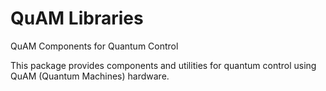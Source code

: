 # QuAM Libraries

QuAM Components for Quantum Control

This package provides components and utilities for quantum control using QuAM (Quantum Machines) hardware. 